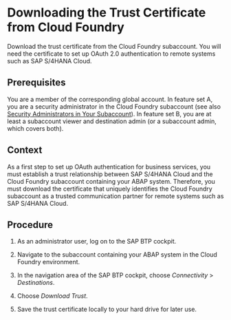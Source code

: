 <!-- loiodbb7d4dcca15409e96f398d979f7a81e -->

# Downloading the Trust Certificate from Cloud Foundry

Download the trust certificate from the Cloud Foundry subaccount. You will need the certificate to set up OAuth 2.0 authentication to remote systems such as SAP S/4HANA Cloud.



<a name="loiodbb7d4dcca15409e96f398d979f7a81e__prereq_wrd_xtf_v2b"/>

## Prerequisites

You are a member of the corresponding global account. In feature set A, you are a security administrator in the Cloud Foundry subaccount \(see also [Security Administrators in Your Subaccount](https://help.sap.com/viewer/65de2977205c403bbc107264b8eccf4b/Cloud/en-US/6752c4b8435c456ebf67a97ddbbcb267.html)\). In feature set B, you are at least a subaccount viewer and destination admin \(or a subaccount admin, which covers both\).



<a name="loiodbb7d4dcca15409e96f398d979f7a81e__context_f4k_jrr_r2b"/>

## Context

As a first step to set up OAuth authentication for business services, you must establish a trust relationship between SAP S/4HANA Cloud and the Cloud Foundry subaccount containing your ABAP system. Therefore, you must download the certificate that uniquely identifies the Cloud Foundry subaccount as a trusted communication partner for remote systems such as SAP S/4HANA Cloud.



## Procedure

1.  As an administrator user, log on to the SAP BTP cockpit.

2.  Navigate to the subaccount containing your ABAP system in the Cloud Foundry environment.

3.  In the navigation area of the SAP BTP cockpit, choose *Connectivity* \> *Destinations*.

4.  Choose *Download Trust*.

5.  Save the trust certificate locally to your hard drive for later use.


